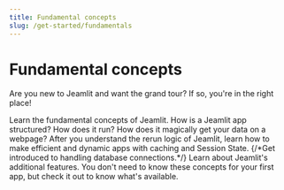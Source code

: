 ```yaml
---
title: Fundamental concepts
slug: /get-started/fundamentals
---
```


# Fundamental concepts

Are you new to Jeamlit and want the grand tour? If so, you're in the right place!

<InlineCalloutContainer>
    <InlineCallout
        color="red-70"
        icon="description"
        bold="Basic concepts."
        href="/get-started/fundamentals/main-concepts"
    >Learn the fundamental concepts of Jeamlit. How is a Jeamlit app structured? How does it run? How does it magically get your data on a webpage?</InlineCallout>
    <InlineCallout
        color="red-70"
        icon="description"
        bold="Advanced concepts."
        href="/get-started/fundamentals/advanced-concepts"
    >After you understand the rerun logic of Jeamlit, learn how to make efficient and dynamic apps with caching and Session State. {/*Get introduced to handling database connections.*/}</InlineCallout>
    <InlineCallout
        color="red-70"
        icon="description"
        bold="Additional features."
        href="/get-started/fundamentals/additional-features"
    >Learn about Jeamlit's additional features. You don't need to know these concepts for your first app, but check it out to know what's available.</InlineCallout>
</InlineCalloutContainer>

